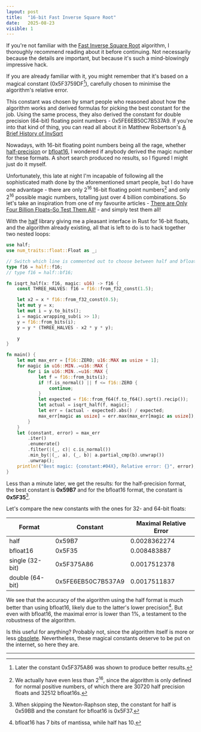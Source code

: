 ```yaml
---
layout: post
title:  "16-bit Fast Inverse Square Root"
date:   2025-08-23
visible: 1
---
```


If you're not familiar with the [Fast Inverse Square Root](https://en.wikipedia.org/wiki/Fast_inverse_square_root) algorithm, I thoroughly recommend reading about it before continuing. Not necessarily because the details are important, but because it's such a mind-blowingly impressive hack.

If you are already familiar with it, you might remember that it's based on a magical constant (0x5F3759DF[^1]), carefully chosen to minimise the algorithm's relative error.

This constant was chosen by smart people who reasoned about how the algorithm works and derived formulas for picking the best constant for the job. Using the same process, they also derived the constant for double precision (64-bit) floating point numbers - 0x5FE6EB50C7B537A9. If you're into that kind of thing, you can read all about it in Matthew Robertson's [A Brief History of InvSqrt](https://mrober.io/papers/rsqrt.pdf)

Nowadays, with 16-bit floating point numbers being all the rage, whether [half-precision](https://en.wikipedia.org/wiki/Half-precision_floating-point_format) or [bfloat16](https://en.wikipedia.org/wiki/Bfloat16_floating-point_format), I wondered if anybody derived the magic number for these formats. A short search produced no results, so I figured I might just do it myself.

Unfortunately, this late at night I'm incapable of following all the sophisticated math done by the aforementioned smart people, but I do have one advantage - there are only 2<sup>16</sup> 16-bit floating point numbers[^2] and only 2<sup>16</sup> possible magic numbers, totalling just over 4 billion combinations. So let's take an inspiration from one of my favourite articles - [There are Only Four Billion Floats–So Test Them All!](https://randomascii.wordpress.com/2014/01/27/theres-only-four-billion-floatsso-test-them-all) - and simply test them all!

With the [half](https://crates.io/crates/half) library giving me a pleasant interface in Rust for 16-bit floats, and the algorithm already existing, all that is left to do is to hack together two nested loops:

```rust
use half;
use num_traits::float::Float as _;

// Switch which line is commented out to choose between half and bfloat16
type f16 = half::f16;
// type f16 = half::bf16;

fn isqrt_half(x: f16, magic: u16) -> f16 {
    const THREE_HALVES: f16 = f16::from_f32_const(1.5);

    let x2 = x * f16::from_f32_const(0.5);
    let mut y = x;
    let mut i = y.to_bits();
    i = magic.wrapping_sub(i >> 1);
    y = f16::from_bits(i);
    y = y * (THREE_HALVES - x2 * y * y);

    y
}

fn main() {
    let mut max_err = [f16::ZERO; u16::MAX as usize + 1];
    for magic in u16::MIN..=u16::MAX {
        for i in u16::MIN..=u16::MAX {
            let f = f16::from_bits(i);
            if !f.is_normal() || f <= f16::ZERO {
                continue;
            }
            let expected = f16::from_f64(f.to_f64().sqrt().recip());
            let actual = isqrt_half(f, magic);
            let err = (actual - expected).abs() / expected;
            max_err[magic as usize] = err.max(max_err[magic as usize]);
        }
    }
    let (constant, error) = max_err
        .iter()
        .enumerate()
        .filter(|(_, c)| c.is_normal())
        .min_by(|(_, a), (_, b)| a.partial_cmp(b).unwrap())
        .unwrap();
    println!("Best magic: {constant:#04X}, Relative error: {}", error);
}
```

Less than a minute later, we get the results: for the half-precision format, the best constant is __0x59B7__ and for the bfloat16 format, the constant is __0x5F35__[^3].

Let's compare the new constants with the ones for 32- and 64-bit floats:

| Format          | Constant           | Maximal Relative Error        |
|-----------------|--------------------|-------------------------------|
| half            | 0x59B7             | 0.0028362274                  |
| bfloat16        | 0x5F35             | 0.008483887                   |
| single (32-bit) | 0x5F375A86         | 0.0017512378                  |
| double (64-bit) | 0x5FE6EB50C7B537A9 | 0.0017511837                  |

We see that the accuracy of the algorithm using the half format is much better than using bfloat16, likely due to the latter's lower precision[^4]. But even with bfloat16, the maximal error is lower than 1%, a testament to the robustness of the algorithm.

Is this useful for anything? Probably not, since the algorithm itself is more or less [obsolete](https://en.wikipedia.org/wiki/Fast_inverse_square_root#Obsolescence). Nevertheless, these magical constants deserve to be put on the internet, so here they are.

---

[^1]: Later the constant 0x5F375A86 was shown to produce better results.

[^2]: We actually have even less than 2<sup>16</sup>, since the algorithm is only defined for normal positive numbers, of which there are 30720 half precision floats and 32512 bfloat16s.

[^3]: When skipping the Newton-Raphson step, the constant for half is 0x59BB and the constant for bfloat16 is 0x5F37.

[^4]: bfloat16 has 7 bits of mantissa, while half has 10.
